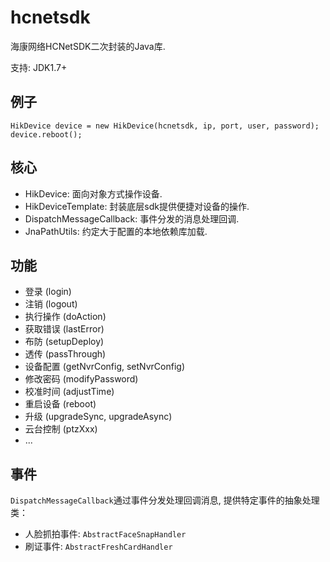 # hcnetsdk
海康网络HCNetSDK二次封装的Java库.

支持: JDK1.7+

## 例子
```
HikDevice device = new HikDevice(hcnetsdk, ip, port, user, password);
device.reboot();
```

## 核心
- HikDevice: 面向对象方式操作设备.
- HikDeviceTemplate: 封装底层sdk提供便捷对设备的操作.
- DispatchMessageCallback: 事件分发的消息处理回调.
- JnaPathUtils: 约定大于配置的本地依赖库加载.

## 功能
- 登录 (login)
- 注销 (logout)
- 执行操作 (doAction)
- 获取错误 (lastError)
- 布防 (setupDeploy)
- 透传 (passThrough)
- 设备配置 (getNvrConfig, setNvrConfig)
- 修改密码 (modifyPassword)
- 校准时间 (adjustTime)
- 重启设备 (reboot)
- 升级 (upgradeSync, upgradeAsync)
- 云台控制 (ptzXxx)
- ...

## 事件
`DispatchMessageCallback`通过事件分发处理回调消息, 提供特定事件的抽象处理类：
- 人脸抓拍事件: `AbstractFaceSnapHandler`
- 刷证事件: `AbstractFreshCardHandler`


